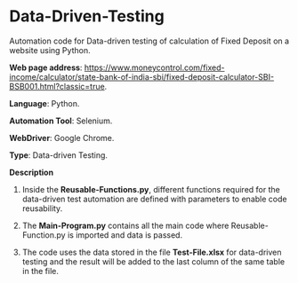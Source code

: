 # Data-Driven-Testing
Automation code for Data-driven testing of calculation of Fixed Deposit on a website using Python.

**Web page address**: https://www.moneycontrol.com/fixed-income/calculator/state-bank-of-india-sbi/fixed-deposit-calculator-SBI-BSB001.html?classic=true.

**Language**: Python.

**Automation Tool**: Selenium.

**WebDriver**: Google Chrome.

**Type**: Data-driven Testing.



**Description**

1. Inside the **Reusable-Functions.py**, different functions required for the data-driven test automation are defined with parameters to enable code reusability.

2. The **Main-Program.py** contains all the main code where Reusable-Function.py is imported and data is passed.
   
3. The code uses the data stored in the file **Test-File.xlsx** for data-driven testing and the result will be added to the last column of the same table in the file. 
